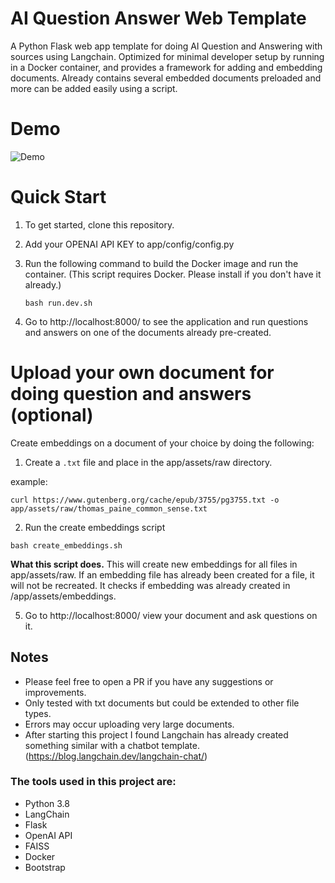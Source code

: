 # AI Question Answer Web Template

A Python Flask web app template for doing AI Question and Answering with sources using Langchain. Optimized for minimal developer
setup by running in a Docker container, and provides a framework for adding
and embedding documents. Already contains several embedded documents preloaded and more can
be added easily using a script.


# Demo
![Demo](https://raw.githubusercontent.com/pgrennin/ai_question_answer_web_template/demo-ai-template2.gif)


# Quick Start

1) To get started, clone this repository.
3) Add your OPENAI API KEY to app/config/config.py
4) Run the following command to build the Docker image and run the container.  (This script requires Docker. Please
   install if you don't have it already.)

   `bash run.dev.sh`


5) Go to http://localhost:8000/ to see the application and run questions and answers on one of the documents already
   pre-created.

# Upload your own document for doing question and answers (optional)

Create embeddings on a document of your choice by doing the following:

1) Create a `.txt` file and place in the app/assets/raw directory.

example:

`curl https://www.gutenberg.org/cache/epub/3755/pg3755.txt -o app/assets/raw/thomas_paine_common_sense.txt`

2) Run the create embeddings script

`bash create_embeddings.sh`

**What this script does.**
This will create new embeddings for all files in app/assets/raw. If an embedding file has already been created for a
file, it will not be recreated. It checks if embedding was already created in /app/assets/embeddings.

5) Go to http://localhost:8000/ view your document and ask questions on it.

## Notes

* Please feel free to open a PR if you have any suggestions or improvements.
* Only tested with txt documents but could be extended to other file types.
* Errors may occur uploading very large documents.
* After starting this project I found Langchain has already created something similar with a chatbot
  template. (https://blog.langchain.dev/langchain-chat/)

### The tools used in this project are:

- Python 3.8
- LangChain
- Flask
- OpenAI API
- FAISS
- Docker
- Bootstrap
